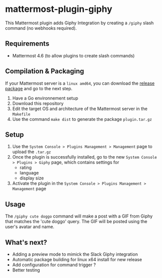 # mattermost-plugin-giphy
This Mattermost plugin adds Giphy Integration by creating a `/giphy` slash command (no webhooks required).

## Requirements
- Mattermost 4.6 (to allow plugins to create slash commands) 

## Compilation & Packaging
If your Mattermost server is a `linux amd64`, you can download the [release package](https://github.com/moussetc/mattermost-plugin-giphy/releases) and go to the next step. 
1. Have a Go environnement setup
2. Download this repository
3. Edit the target OS and architecture of the Mattermost server in the `Makefile`
4. Use the command `make dist` to generate the package `plugin.tar.gz`

## Setup
1. Use the `System Console > Plugins Management > Management` page to upload the `.tar.gz`
2. Once the plugin is successfully installed, go to the new `System Console > Plugins > Giphy` page, which contains settings for
    - rating
    - language
    - display size
3. Activate the plugin in the `System Console > Plugins Management > Management` page

## Usage
The `/giphy cute doggo` command will make a post with a GIF from Giphy that matches the 'cute doggo' query. The GIF will be posted using the user's avatar and name.

## What's next?
- Adding a preview mode to mimick the Slack Giphy integration
- Automatic package building for linux x64 install for new release
- Add configuration for command trigger ?
- Better testing
